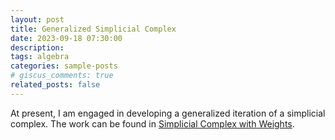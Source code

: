 ```yaml
---
layout: post
title: Generalized Simplicial Complex
date: 2023-09-18 07:30:00
description:
tags: algebra
categories: sample-posts
# giscus_comments: true
related_posts: false
---
```


At present, I am engaged in developing a generalized iteration of a simplicial complex. The work can be found in <a href="../../../assets/pdf/simplicial.pdf">Simplicial Complex with Weights</a>.